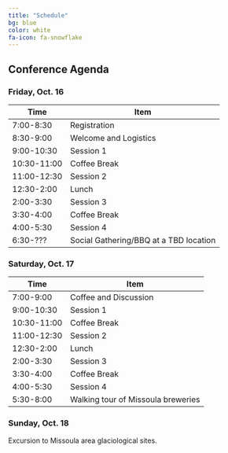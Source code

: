 ```yaml
---
title: "Schedule"
bg: blue
color: white
fa-icon: fa-snowflake
---
```


## Conference Agenda

### Friday, Oct. 16

| Time      | Item |
| --------- | ------------ |
| 7:00-8:30 | Registration |
| 8:30-9:00 | Welcome and Logistics |
| 9:00-10:30 | Session 1 |
| 10:30-11:00 | Coffee Break |
| 11:00-12:30 | Session 2 |
| 12:30-2:00 | Lunch |
| 2:00-3:30 | Session 3 |
| 3:30-4:00 | Coffee Break |
| 4:00-5:30 | Session 4 |
| 6:30-??? | Social Gathering/BBQ at a TBD location |

### Saturday, Oct. 17

| Time      | Item         |
| --------- | ------------ |
| 7:00-9:00 | Coffee and Discussion |
| 9:00-10:30 | Session 1 |
| 10:30-11:00 | Coffee Break |
| 11:00-12:30 | Session 2 |
| 12:30-2:00 | Lunch |
| 2:00-3:30 | Session 3 |
| 3:30-4:00 | Coffee Break |
| 4:00-5:30 | Session 4 |
| 5:30-8:00 | Walking tour of Missoula breweries |

### Sunday, Oct. 18
Excursion to Missoula area glaciological sites.



 



